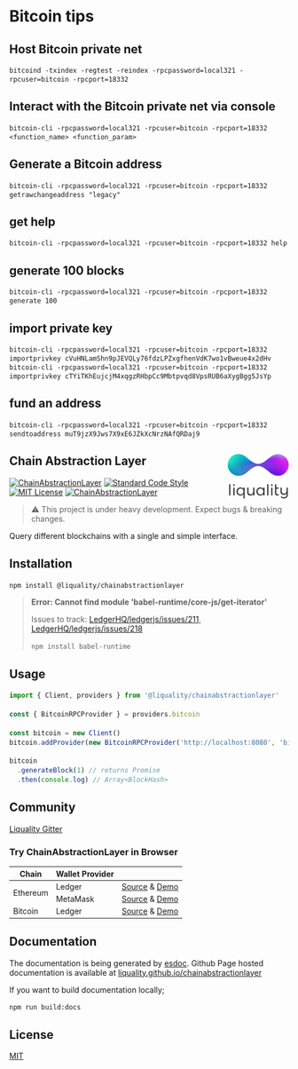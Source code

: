 # Bitcoin tips
## Host Bitcoin private net
```
bitcoind -txindex -regtest -reindex -rpcpassword=local321 -rpcuser=bitcoin -rpcport=18332
```

## Interact with the Bitcoin private net via console
```
bitcoin-cli -rpcpassword=local321 -rpcuser=bitcoin -rpcport=18332 <function_name> <function_param>
```

## Generate a Bitcoin address
```
bitcoin-cli -rpcpassword=local321 -rpcuser=bitcoin -rpcport=18332 getrawchangeaddress "legacy"
```

## get help
```
bitcoin-cli -rpcpassword=local321 -rpcuser=bitcoin -rpcport=18332 help
```

## generate 100 blocks
```
bitcoin-cli -rpcpassword=local321 -rpcuser=bitcoin -rpcport=18332 generate 100
```

## import private key
```
bitcoin-cli -rpcpassword=local321 -rpcuser=bitcoin -rpcport=18332 importprivkey cVuHNLamShn9pJEVQLy76fdzLPZxgfhenVdK7wo1vBweue4x2dHv
bitcoin-cli -rpcpassword=local321 -rpcuser=bitcoin -rpcport=18332 importprivkey cTYiTKhEujcjM4xqgzRHbpCc9Mbtpvqd8VpsRUB6aXygBgg5JsYp
```

## fund an address
```
bitcoin-cli -rpcpassword=local321 -rpcuser=bitcoin -rpcport=18332 sendtoaddress muT9jzX9Jws7X9xE6JZkXcNrzNAfQRDaj9
```

## Chain Abstraction Layer <img align="right" src="./liquality-logo.png" height="80px" />

[![ChainAbstractionLayer](https://travis-ci.org/liquality/chainabstractionlayer.svg?branch=master)](https://travis-ci.org/liquality/chainabstractionlayer)
[![Standard Code Style](https://img.shields.io/badge/codestyle-standard-brightgreen.svg)](https://github.com/standard/standard)
[![MIT License](https://img.shields.io/badge/license-MIT-brightgreen.svg)](./LICENSE.md)
[![ChainAbstractionLayer](https://img.shields.io/npm/dt/chainabstractionlayer.svg)](https://npmjs.com/package/chainabstractionlayer)

> :warning: This project is under heavy development. Expect bugs & breaking changes.

Query different blockchains with a single and simple interface.


## Installation

```bash
npm install @liquality/chainabstractionlayer
```

> **Error: Cannot find module 'babel-runtime/core-js/get-iterator'**
>
> Issues to track: [LedgerHQ/ledgerjs/issues/211](https://github.com/LedgerHQ/ledgerjs/issues/211), [LedgerHQ/ledgerjs/issues/218](https://github.com/LedgerHQ/ledgerjs/issues/218)
>
> `npm install babel-runtime`


## Usage

```javascript
import { Client, providers } from '@liquality/chainabstractionlayer'

const { BitcoinRPCProvider } = providers.bitcoin

const bitcoin = new Client()
bitcoin.addProvider(new BitcoinRPCProvider('http://localhost:8080', 'bitcoin', 'local321'))

bitcoin
  .generateBlock(1) // returns Promise
  .then(console.log) // Array<BlockHash>
```

## Community

[Liquality Gitter](https://gitter.im/liquality/Lobby?source=orgpage)

### Try ChainAbstractionLayer in Browser

<table>
  <thead>
    <tr>
      <th>Chain</th>
      <th>Wallet Provider</th>
      <th></th>
    </tr>
  </thead>
  <tbody>
    <tr>
      <td rowspan=2>Ethereum</td>
      <td>Ledger</td>
      <td>
        <a href="./examples/browser/ethereum/ledger.html">Source</a>
        &amp;
        <a href="https://liquality.github.io/chainabstractionlayer/examples/browser/ethereum/ledger.html">Demo</a>
      </td>
    </tr>
    <tr>
      <td>MetaMask</td>
      <td>
        <a href="./examples/browser/ethereum/metamask.html">Source</a>
        &amp;
        <a href="https://liquality.github.io/chainabstractionlayer/examples/browser/ethereum/metamask.html">Demo</a>
      </td>
    </tr>
    <tr>
      <td>Bitcoin</td>
      <td>Ledger</td>
      <td>
        <a href="./examples/browser/bitcoin/ledger.html">Source</a>
        &amp;
        <a href="https://liquality.github.io/chainabstractionlayer/examples/browser/bitcoin/ledger.html">Demo</a>
      </td>
    </tr>
  </tbody>
</table>


## Documentation

The documentation is being generated by [esdoc](https://www.npmjs.com/package/esdoc). Github Page hosted documentation is available at [liquality.github.io/chainabstractionlayer](https://liquality.github.io/chainabstractionlayer/)

If you want to build documentation locally;

```bash
npm run build:docs
```


## License

[MIT](./LICENSE.md)

